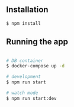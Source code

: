 ## Installation

```bash
$ npm install
```

## Running the app

```bash

# DB container
$ docker-compose up -d

# development
$ npm run start

# watch mode
$ npm run start:dev


```
